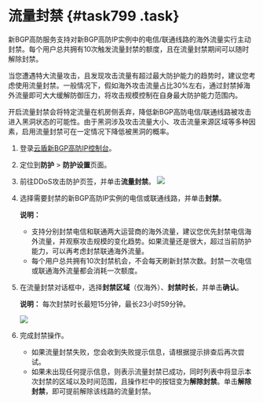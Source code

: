# 流量封禁 {#task799 .task}

新BGP高防服务支持对新BGP高防IP实例中的电信/联通线路的海外流量实行主动封禁。每个用户总共拥有10次触发流量封禁的额度，且在流量封禁期间可以随时解除封禁。

当您遭遇特大流量攻击，且发现攻击流量有超过最大防护能力的趋势时，建议您考虑使用流量封禁。一般情况下，假如海外攻击流量占比30%左右，通过封禁掉海外流量即可大大缓解防御压力，将攻击规模控制在自身最大防护能力范围内。

开启流量封禁会将特定流量在机房侧丢弃，降低新BGP高防电信/联通线路被攻击进入黑洞状态的可能性。由于黑洞涉及攻击流量大小、攻击流量来源区域等多种因素，启用流量封禁可在一定情况下降低被黑洞的概率。

1.  登录[云盾新BGP高防IP控制台](https://yundun.console.aliyun.com/?&p=ddoscoo&__consolePageCode=ddoscoo#/)。 
2.  定位到**防护** \> **防护设置**页面。 
3.  前往DDoS攻击防护页签，并单击**流量封禁**。 ![](http://static-aliyun-doc.oss-cn-hangzhou.aliyuncs.com/assets/img/79695/155411466936930_zh-CN.png)

 
4.  选择需要封禁的新BGP高防IP实例的电信或联通线路，并单击**封禁**。 

    **说明：** 

    -   支持分别封禁电信和联通两大运营商的海外流量，建议您优先封禁电信海外流量，并观察攻击规模的变化趋势。如果流量还是很大，超过当前防护能力，可以再考虑封禁联通海外流量。
    -   每个用户总共拥有10次封禁机会，不会每天刷新封禁次数。封禁一次电信或联通海外流量都会消耗一次额度。
5.  在流量封禁对话框中，选择**封禁区域**（仅海外）、**封禁时长**，并单击**确认**。 

    **说明：** 每次封禁时长最短15分钟，最长23小时59分钟。

    ![](http://static-aliyun-doc.oss-cn-hangzhou.aliyuncs.com/assets/img/79695/155411466936931_zh-CN.png)

6.  完成封禁操作。 
    -   如果流量封禁失败，您会收到失败提示信息，请根据提示排查后再次尝试。
    -   如果未出现任何提示信息，则表示流量封禁已成功，同时列表中将显示本次封禁的区域以及时间范围，且操作栏中的按钮变为**解除封禁**。单击**解除封禁**，即可提前解除该线路的流量封禁。

